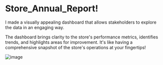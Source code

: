 # Store_Annual_Report!
 I made a visually appealing dashboard that allows stakeholders to explore the data in an engaging way. 

The dashboard brings clarity to the store's performance metrics, identifies trends, and highlights areas for improvement. It's like having a comprehensive snapshot of the store's operations at your fingertips!

![image](https://github.com/himanshu845/Store_Annual_Report/assets/72097796/67db83e1-2608-4029-a940-c2167c145cb1)

